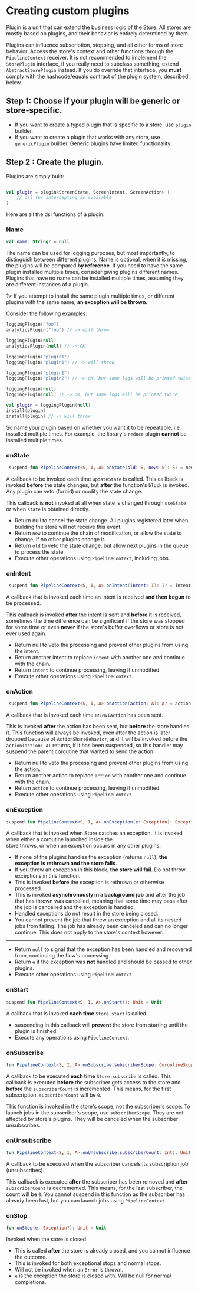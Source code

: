 # Creating custom plugins

Plugin is a unit that can extend the business logic of the Store.
All stores are mostly based on plugins, and their behavior is entirely determined by them.

Plugins can influence subscription, stopping, and all other forms of store behavior.
Access the store's context and other functions through the `PipelineContext` receiver.
It is not recommended to implement the `StorePlugin` interface,
if you really need to subclass something, extend `AbstractStorePlugin` instead.
If you do override that interface, you **must** comply with the hashcode/equals contract of the plugin system,
described below.

## Step 1: Choose if your plugin will be generic or store-specific.

* If you want to create a typed plugin that is specific to a store, use `plugin` builder.
* If you want to create a plugin that works with any store, use `genericPlugin` builder. Generic plugins have limited
  functionality.

## Step 2 : Create the plugin.

Plugins are simply built:

```kotlin

val plugin = plugin<ScreenState, ScreenIntent, ScreenAction> {
    // dsl for intercepting is available
}

```

Here are all the dsl functions of a plugin:

### Name

```kotlin
val name: String? = null
```

The name can be used for logging purposes, but most importantly, to distinguish between different plugins.
Name is optional, when it is missing, the plugins will be compared **by reference**.
If you need to have the same plugin installed multiple times, consider giving plugins different names.
Plugins that have no name can be installed multiple times, assuming they are different instances of a plugin.

?> If you attempt to install the same plugin multiple times, or different plugins
with the same name, **an exception will be thrown**.

Consider the following examples:

``` kotlin
loggingPlugin("foo")
analyticsPlugin("foo") // -> will throw

loggingPlugin(null)
analyticsPlugin(null) // -> OK

loggingPlugin("plugin1")
loggingPlugin("plugin1") // -> will throw

loggingPlugin("plugin1")
loggingPlugin("plugin2") // -> OK, but same logs will be printed twice

loggingPlugin(null)
loggingPlugin(null) // -> OK, but same logs will be printed twice

val plugin = loggingPlugin(null)
install(plugin)
install(plugin) // -> will throw
```

So name your plugin based on whether you want it to be repeatable, i.e. installed multiple times.
For example, the library's `reduce` plugin **cannot** be installed multiple times.

### onState

```kotlin
 suspend fun PipelineContext<S, I, A>.onState(old: S, new: S): S? = new
```

A callback to be invoked each time `updateState` is called.
This callback is invoked **before** the state changes, but **after** the function's `block` is invoked.
Any plugin can veto (forbid) or modify the state change.

This callback is **not** invoked at all when state is changed through `useState`
or when `state` is obtained directly.

* Return null to cancel the state change. All plugins registered later when building the store will not receive
  this event.
* Return `new` to continue the chain of modification, or allow the state to change,
  if no other plugins change it.
* Return `old` to veto the state change, but allow next plugins in the queue to process the state.
* Execute other operations using `PipelineContext`, including jobs.

### onIntent

```kotlin
 suspend fun PipelineContext<S, I, A>.onIntent(intent: I): I? = intent
```

A callback that is invoked each time an intent is received **and then begun** to be processed.

This callback is invoked **after** the intent is sent and **before** it is received,
sometimes the time difference can be significant if the store was stopped for some time
or even **never** if the store's buffer overflows or store is not ever used again.

* Return null to veto the processing and prevent other plugins from using the intent.
* Return another intent to replace `intent` with another one and continue with the chain.
* Return `intent` to continue processing, leaving it unmodified.
* Execute other operations using `PipelineContext`.

### onAction

```kotlin
 suspend fun PipelineContext<S, I, A>.onAction(action: A): A? = action
```

A callback that is invoked each time an `MVIAction` has been sent.

This is invoked **after** the action has been sent, but **before** the store handles it.
This function will always be invoked, even after the action is later dropped because of `ActionShareBehavior`,
and it will be invoked before the `action(action: A)` returns, if it has been suspended, so this handler may suspend the
parent coroutine that wanted to send the action.

* Return null to veto the processing and prevent other plugins from using the action.
* Return another action to replace `action` with another one and continue with the chain.
* Return `action` to continue processing, leaving it unmodified.
* Execute other operations using `PipelineContext`

### onException

```kotlin
suspend fun PipelineContext<S, I, A>.onException(e: Exception): Exception? = e
```

A callback that is invoked when Store catches an exception. It is invoked when either a coroutine launched inside the  
store throws, or when an exception occurs in any other plugins.

* If none of the plugins handles the exception (returns `null`), **the exception is rethrown and the store fails**.
* If you throw an exception in this block, **the store will fail**. Do not throw exceptions in this function.
* This is invoked **before** the exception is rethrown or otherwise processed.
* This is invoked **asynchronously in a background job** and after the job that has thrown was cancelled, meaning
  that some time may pass after the job is cancelled and the exception is handled.
* Handled exceptions do not result in the store being closed.
* You cannot prevent the job that threw an exception and all its nested jobs from failing. The job has already been
  canceled and can no longer continue. This does not apply to the store's context however.

-----

* Return `null` to signal that the exception has been handled and recovered from, continuing the flow's processing.
* Return `e` if the exception was **not** handled and should be passed to other plugins.
* Execute other operations using `PipelineContext`

### onStart

```kotlin
suspend fun PipelineContext<S, I, A>.onStart(): Unit = Unit
```

A callback that is invoked **each time** `Store.start` is called.

* suspending in this callback will **prevent** the store from starting until the plugin is finished.
* Execute any operations using `PipelineContext`.

### onSubscribe

```kotlin
fun PipelineContext<S, I, A>.onSubscribe(subscriberScope: CoroutineScope, subscriberCount: Int): Unit = Unit
```

A callback to be executed **each time** `Store.subscribe` is called.
This callback is executed **before** the subscriber gets access to the store and **before** the `subscriberCount`
is incremented. This means, for the first subscription, `subscriberCount` will be `0`.

This function is invoked in the store's scope, not the subscriber's scope.
To launch jobs in the subscriber's scope, use `subscriberScope`.
They are not affected by store's plugins.
They will be canceled when the subscriber unsubscribes.

### onUnsubscribe

```kotlin
fun PipelineContext<S, I, A>.onUnsubscribe(subscriberCount: Int): Unit = Unit
```

A callback to be executed when the subscriber cancels its subscription job (unsubscribes).

This callback is executed **after** the subscriber has been removed and **after** `subscriberCount` is
decremented. This means, for the last subscriber, the count will be `0`.
You cannot suspend in this function as the subscriber has already been lost, but you can launch jobs using
`PipelineContext`

### onStop

```kotlin
fun onStop(e: Exception?): Unit = Unit
```

Invoked when the store is closed.

* This is called **after** the store is already closed, and you cannot
  influence the outcome.
* This is invoked for both exceptional stops and normal stops.
* Will not be invoked when an `Error` is thrown.
* `e` is the exception the store is closed with. Will be null for normal completions.
